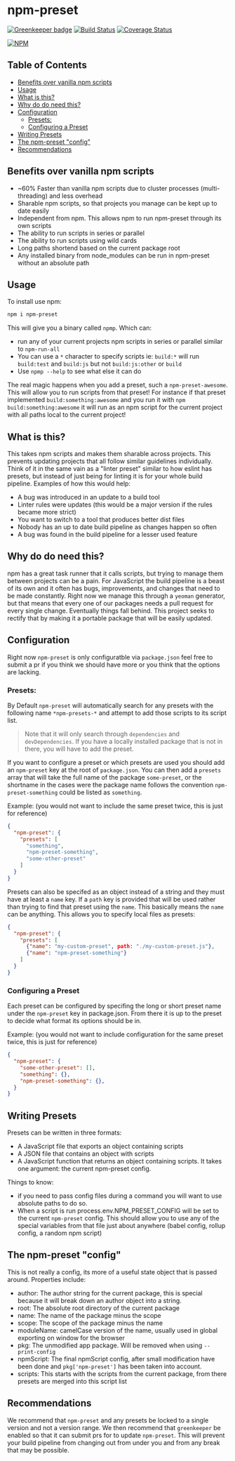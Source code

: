 # npm-preset

[![Greenkeeper badge](https://badges.greenkeeper.io/BrandonOCasey/npm-preset.svg)](https://greenkeeper.io/)
[![Build Status][travis-icon]][travis-link]
[![Coverage Status][coveralls-icon]][coveralls-link]

[![NPM][npm-icon]][npm-link]

## Table of Contents

* [Benefits over vanilla npm scripts](#benefits-over-vanilla-npm-preset)
* [Usage](#usage)
* [What is this?](#what-is-this)
* [Why do do need this?](#why-do-do-need-this)
* [Configuration](#configuration)
  * [Presets:](#presets)
  * [Configuring a Preset](#configuring-a-preset)
* [Writing Presets](#writing-presets)
* [The npm-preset "config"](#the-npm-preset-config)
* [Recommendations](#recommendations)

## Benefits over vanilla npm scripts

* ~60% Faster than vanilla npm scripts due to cluster processes (multi-threading) and less overhead
* Sharable npm scripts, so that projects you manage can be kept up to date easily
* Independent from npm. This allows npm to run npm-preset through its own scripts
* The ability to run scripts in series or parallel
* The ability to run scripts using wild cards
* Long paths shortend based on the current package root
* Any installed binary from node_modules can be run in npm-preset without an absolute path

## Usage

To install use npm:

```bash
npm i npm-preset
```

This will give you a binary called `npmp`. Which can:

* run any of your current projects npm scripts in series or parallel similar to `npm-run-all`
* You can use a `*` character to specify scripts ie: `build:*` will run `build:test` and `build:js` but not `build:js:other` or `build`
* Use `npmp --help` to see what else it can do

The real magic happens when you add a preset, such a `npm-preset-awesome`. This will allow you to run scripts from that preset! For instance if that preset implemented
`build:something:awesome` and you run it with `npm build:something:awesome` it will run as an npm script for the current project with all paths local to the current project!

## What is this?

This takes npm scripts and makes them sharable across projects. This prevents updating projects that all follow similar guidelines individually. Think of it in the same vain as a "linter preset" similar to how eslint has presets, but instead of just being for linting it is for your whole build pipeline. Examples of how this would help:

* A bug was introduced in an update to a build tool
* Linter rules were updates (this would be a major version if the rules became more strict)
* You want to switch to a tool that produces better dist files
* Nobody has an up to date build pipeline as changes happen so often
* A bug was found in the build pipeline for a lesser used feature

## Why do do need this?

npm has a great task runner that it calls scripts, but trying to manage them between projects can be a pain. For JavaScript the build pipeline is a beast of its own and it often has bugs, improvements, and changes that need to be made constantly. Right now we manage this through a `yeoman` generator, but that means that every one of our packages needs a pull request for every single change. Eventually things fall behind. This project seeks to rectify that by making it a portable package that will be easily updated.

## Configuration

Right now `npm-preset` is only configuratble via `package.json` feel free to submit a pr if you think we should have more or you think that the options are lacking.

### Presets:

By Default `npm-preset` will automatically search for any presets with the following name `*npm-presets-*` and attempt to add those scripts to its script list.

> Note that it will only search through `dependencies` and `devDependencies`. If you have a locally installed package that is not in there, you will have to add the preset.

If you want to configure a preset or which presets are used you should add an `npm-preset` key at the root of `package.json`. You can then add a `presets` array that will take the full name of the package `some-preset`, or the shortname in the cases were the package name follows the convention `npm-preset-something` could be listed as `something`.

Example: (you would not want to include the same preset twice, this is just for reference)

```json
{
  "npm-preset": {
    "presets": [
      "something",
      "npm-preset-something",
      "some-other-preset"
    ]
  }
}
```

Presets can also be specifed as an object instead of a string and they must have at least a `name` key. If a `path` key is provided that will be used rather than trying to find that preset using the `name`. This basically means the `name` can be anything. This allows you to specify local files as presets:

```json
{
  "npm-preset": {
    "presets": [
      {"name": "my-custom-preset", path: "./my-custom-preset.js"},
      {"name": "npm-preset-something"}
    ]
  }
}
```

### Configuring a Preset

Each preset can be configured by specifing the long or short preset name under the `npm-preset` key in package.json. From there it is up to the preset to decide what format its options should be in.

Example: (you would not want to include configuration for the same preset twice, this is just for reference)

```json
{
  "npm-preset": {
    "some-other-preset": [],
    "something": {},
    "npm-preset-something": {},
  }
}
```

## Writing Presets

Presets can be written in three formats:

* A JavaScript file that exports an object containing scripts
* A JSON file that contains an object with scripts
* A JavaScript function that returns an object containing scripts. It takes one argument: the current npm-preset config.

Things to know:

* if you need to pass config files during a command you will want to use absolute paths to do so.
* When a script is run process.env.NPM_PRESET_CONFIG will be set to the current `npm-preset` config. This should allow you to use any of the special variables from that file just about anywhere (babel config, rollup config, a random npm script)

## The npm-preset "config"

This is not really a config, its more of a useful state object that is passed around. Properties include:

* author: The author string for the current package, this is special because it will break down an author object into a string.
* root: The absolute root directory of the current package
* name: The name of the package minus the scope
* scope: The scope of the package minus the name
* moduleName: camelCase version of the name, usually used in global exporting on window for the browser
* pkg: The unmodified app package. Will be removed when using `--print-config`
* npmScript: The final npmScript config, after small modification have been done and `pkg['npm-preset']` has been taken into account.
* scripts: This starts with the scripts from the current package, from there presets are merged into this script list

## Recommendations

We recommend that `npm-preset` and any presets be locked to a single version and not a version range. We then recommend that `greenkeeper` be enabled so that it can submit prs for to update `npm-preset`. This will prevent your build pipeline from changing out from under you and from any break that may be possible.

[travis-icon]: https://travis-ci.org/BrandonOCasey/npm-preset.svg?branch=master
[travis-link]: https://travis-ci.org/BrandonOCasey/npm-preset

[npm-icon]: https://nodei.co/npm/npm-preset.png?downloads=true&downloadRank=true
[npm-link]: https://nodei.co/npm/npm-preset/

[coveralls-icon]: https://coveralls.io/repos/github/BrandonOCasey/npm-preset/badge.svg?branch=master
[coveralls-link]: https://coveralls.io/github/BrandonOCasey/npm-preset?branch=master

